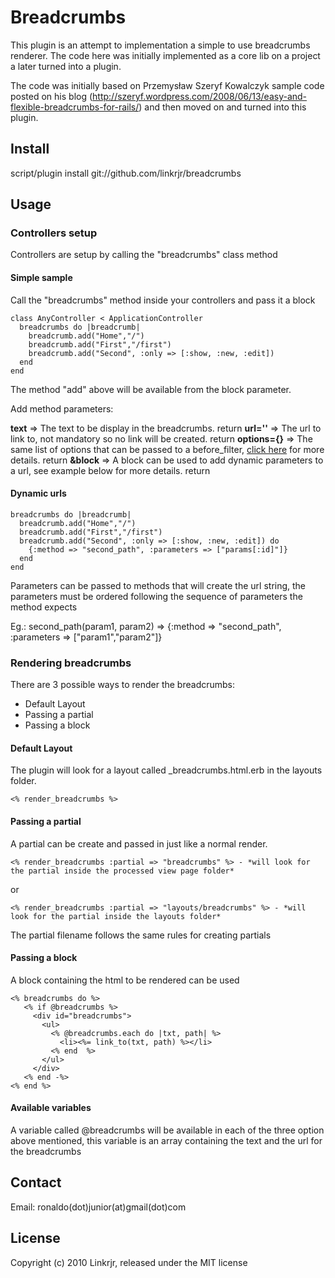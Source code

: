 # Breadcrumbs


This plugin is an attempt to implementation a simple to use breadcrumbs renderer.
The code here was initially implemented as a core lib on a project a later turned into a plugin.

The code was initially based on Przemysław Szeryf Kowalczyk sample code 
posted on his blog (http://szeryf.wordpress.com/2008/06/13/easy-and-flexible-breadcrumbs-for-rails/) and then moved on and turned into this plugin.

## Install

script/plugin install git://github.com/linkrjr/breadcrumbs

## Usage

### Controllers setup

Controllers are setup by calling the "breadcrumbs" class method

#### Simple sample

Call the "breadcrumbs" method inside your controllers and pass it a block	

    class AnyController < ApplicationController
      breadcrumbs do |breadcrumb|
        breadcrumb.add("Home","/") 
        breadcrumb.add("First","/first")
        breadcrumb.add("Second", :only => [:show, :new, :edit])    
      end
    end

The method "add" above will be available from the block parameter.

Add method parameters:	
	
__text__ => The text to be display in the breadcrumbs.  return
__url=''__ => The url to link to, not mandatory so no link will be created.  return
__options={}__ => The same list of options that can be passed to a before_filter, [click here](http://api.rubyonrails.org/classes/ActionController/Filters/ClassMethods.html#M000526) for more details.  return
__&block__ => A block can be used to add dynamic parameters to a url, see example below for more details.  return
	
#### Dynamic urls	

    breadcrumbs do |breadcrumb|
      breadcrumb.add("Home","/") 
      breadcrumb.add("First","/first")
      breadcrumb.add("Second", :only => [:show, :new, :edit]) do 
        {:method => "second_path", :parameters => ["params[:id]"]}
      end
    end

Parameters can be passed to methods that will create the url string, 
the parameters must be ordered following the sequence of parameters the method expects

Eg.: second_path(param1, param2) => {:method => "second_path", :parameters => ["param1","param2"]}

### Rendering breadcrumbs

There are 3 possible ways to render the breadcrumbs:

- Default Layout
- Passing a partial
- Passing a block
	
#### Default Layout

The plugin will look for a layout called _breadcrumbs.html.erb in the layouts folder.

    <% render_breadcrumbs %>

#### Passing a partial

A partial can be create and passed in just like a normal render.

    <% render_breadcrumbs :partial => "breadcrumbs" %> - *will look for the partial inside the processed view page folder*

or

    <% render_breadcrumbs :partial => "layouts/breadcrumbs" %> - *will look for the partial inside the layouts folder*

The partial filename follows the same rules for creating partials

#### Passing a block

A block containing the html to be rendered can be used

    <% breadcrumbs do %>
	   <% if @breadcrumbs %>
	     <div id="breadcrumbs">
	       <ul>
	         <% @breadcrumbs.each do |txt, path| %>
	           <li><%= link_to(txt, path) %></li>
	         <% end  %>
	       </ul>
	     </div>
	   <% end -%>
    <% end %>	

#### Available variables

A variable called @breadcrumbs will be available in each of the three option above mentioned, 
this variable is an array containing the text and the url for the breadcrumbs

## Contact

Email: ronaldo(dot)junior(at)gmail(dot)com

## License

Copyright (c) 2010 Linkrjr, released under the MIT license
